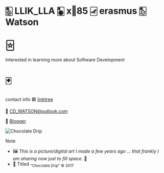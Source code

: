 # 🀢  LLIK_LLA         🀥  x‖85         🀐  erasmus         🀨  Watson





# 🃟
Interested in learning more about Software Development
# 🂿
contact info
🟩 [linktree](https://linktr.ee/CD_Watson)

📧 CD_WATSON@outlook.com

🔲 [Blogger](https://cwatson90.blogspot.com)
   


![Chocolate Drip](https://github.com/LLIK-LLA/LLIK-LLA/assets/14068305/8f5c07fa-a61a-4c00-9123-d95dfc13ea18)

> [!NOTE]
>- 🖼 <i>This is a picture/digital art I made a few years ago  ...  that frankly I am sharing now just to fill space.</i> 👅
>  - 🔳 Titled <sub>"Chocolate Drip" © 2017</sub>


<!--
**LLIK-LLA/LLIK-LLA** is a ✨ _special_ ✨ repository because its `README.md` (this file) appears on your GitHub profile.

-->
